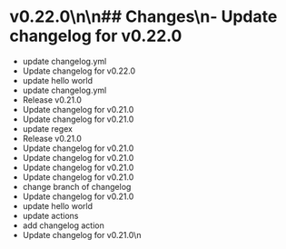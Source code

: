 # v0.22.0\n\n## Changes\n- Update changelog for v0.22.0
- update changelog.yml
- Update changelog for v0.22.0
- update hello world
- update changelog.yml
- Release v0.21.0
- Update changelog for v0.21.0
- Update changelog for v0.21.0
- update regex
- Release v0.21.0
- Update changelog for v0.21.0
- Update changelog for v0.21.0
- Update changelog for v0.21.0
- Update changelog for v0.21.0
- change branch of changelog
- Update changelog for v0.21.0
- update hello world
- update actions
- add changelog action
- Update changelog for v0.21.0\n
